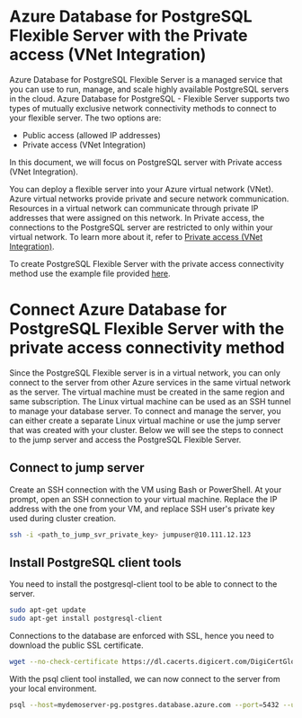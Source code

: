 # Azure Database for PostgreSQL Flexible Server with the Private access (VNet Integration)

Azure Database for PostgreSQL Flexible Server is a managed service that you can use to run, manage, and scale highly available PostgreSQL servers in the cloud. Azure Database for PostgreSQL - Flexible Server supports two types of mutually exclusive network connectivity methods to connect to your flexible server. The two options are:

* Public access (allowed IP addresses)
* Private access (VNet Integration)

In this document, we will focus on PostgreSQL server with Private access (VNet Integration).

You can deploy a flexible server into your Azure virtual network (VNet). Azure virtual networks provide private and secure network communication. Resources in a virtual network can communicate through private IP addresses that were assigned on this network. In Private access, the connections to the PostgreSQL server are restricted to only within your virtual network. To learn more about it, refer to [Private access (VNet Integration)](https://learn.microsoft.com/en-us/azure/postgresql/flexible-server/concepts-networking#private-access-vnet-integration).

To create PostgreSQL Flexible Server with the private access connectivity method use the example file provided [here](../../examples/sample-input-ppg.tfvars).

# Connect Azure Database for PostgreSQL Flexible Server with the private access connectivity method

Since the PostgreSQL Flexible server is in a virtual network, you can only connect to the server from other Azure services in the same virtual network as the server. The virtual machine must be created in the same region and same subscription. The Linux virtual machine can be used as an SSH tunnel to manage your database server. To connect and manage the server, you can either create a separate Linux virtual machine or use the jump server that was created with your cluster. Below we will see the steps to connect to the jump server and access the PostgreSQL Flexible Server.

## Connect to jump server

Create an SSH connection with the VM using Bash or PowerShell. At your prompt, open an SSH connection to your virtual machine. Replace the IP address with the one from your VM, and replace SSH user's private key used during cluster creation.

```bash
ssh -i <path_to_jump_svr_private_key> jumpuser@10.111.12.123
```

## Install PostgreSQL client tools

You need to install the postgresql-client tool to be able to connect to the server.

```bash
sudo apt-get update
sudo apt-get install postgresql-client
```

Connections to the database are enforced with SSL, hence you need to download the public SSL certificate.

```bash
wget --no-check-certificate https://dl.cacerts.digicert.com/DigiCertGlobalRootCA.crt.pem
```

With the psql client tool installed, we can now connect to the server from your local environment.

```bash
psql --host=mydemoserver-pg.postgres.database.azure.com --port=5432 --username=myadmin --dbname=postgres --set=sslmode=require --set=sslrootcert=DigiCertGlobalRootCA.crt.pem
```
